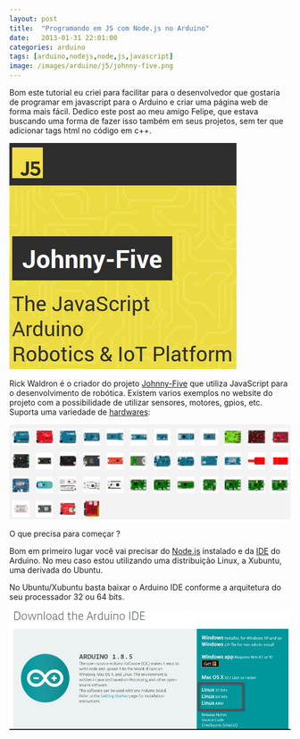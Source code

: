 ```yaml
---
layout: post
title:  "Programando em JS com Node.js no Arduino"
date:   2013-01-31 22:01:00
categories: arduino
tags: [arduino,nodejs,node,js,javascript]
image: /images/arduino/j5/johnny-five.png
---
```

Bom este tutorial eu criei para facilitar para o desenvolvedor que gostaria de
programar em javascript para o Arduino e criar uma página web de forma mais
fácil. Dedico este post ao meu amigo Felipe, que estava buscando uma forma de
fazer isso também em seus projetos, sem ter que adicionar tags html no código em
c++.

![johnny-five](/images/arduino/j5/johnny-five.png "Johnny-Five")

Rick Waldron é o criador do projeto [Johnny-Five][j5] que utiliza JavaScript para
o desenvolvimento de robótica. Existem varios exemplos no website do projeto com
a possibilidade de utilizar sensores, motores, gpios, etc. Suporta uma variedade
de [hardwares][platform]:

![platform-support](/images/arduino/j5/platform-support.png "Platform Support")

O que precisa para começar ?

Bom em primeiro lugar você vai precisar do [Node.js][nodejs] instalado e da 
[IDE][ide] do Arduino. No meu caso estou utilizando uma distribuição Linux, 
a Xubuntu, uma derivada do Ubuntu.

No Ubuntu/Xubuntu basta baixar o Arduino IDE conforme a arquitetura do seu
processador 32 ou 64 bits.

![download-arduino-ide](/images/arduino/download-arduino-ide.jpg "Download Arduino IDE")

[j5]: http://johnny-five.io
[platform]: http://johnny-five.io/platform-support
[nodejs]: https://nodejs.org
[ide]: https://www.arduino.cc/en/Main/Software
